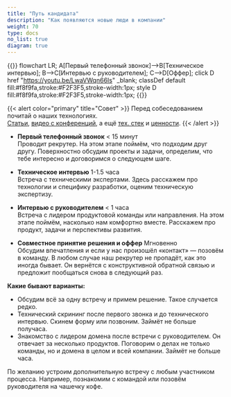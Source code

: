 ```yaml
---
title: "Путь кандидата"
description: "Как появляются новые люди в компании"
weight: 70
type: docs
no_list: true
diagram: true
---
```


{{<diagram>}}
flowchart LR;
  A[Первый телефонный звонок]-->B[Техническое интервью];
  B-->C[Интервью с руководителем];
  C-->D[Оффер];
  click D href "https://youtu.be/LwaVWqn66Is" _blank;
  classDef default fill:#f8f9fa,stroke:#F2F3F5,stroke-width:1px;
  style D fill:#f8f9fa,stroke:#F2F3F5,stroke-width:1px;
{{</diagram>}}

{{< alert color="primary" title="Совет" >}}
Перед собеседованием почитай о наших технологиях. <br />[Cтатьи](https://habr.com/ru/company/leroy_merlin/), [видео с конференций](https://www.youtube.com/channel/UCIqfZ4wqEoC6x6x-zyPCL8g), а ещё [тех. стек](/stack) и [ценности](/values).
{{< /alert >}}

- **Первый телефонный звонок** <span class="text-muted pl-2">< 15 минут</span><br />
Проводит рекрутер. На этом этапе поймём, что подходим друг другу. Поверхностно обсудим проекты и задачи, определим, что тебе интересно и договоримся о следующем шаге. <br />

- **Техническое интервью** <span class="text-muted pl-2">1-1.5 часа</span><br />
Встреча с техническими экспертами. Здесь расскажем про технологии и специфику разработки, оценим техническую экспертизу.<br />

- **Интервью с руководителем** <span class="text-muted pl-2">< 1 часа</span><br />
Встреча с лидером продуктовой команды или направления. На этом этапе поймём, насколько нам комфортно вместе. Расскажем про продукт, задачи и перспективы развития. <br />

- **Совместное принятие решения и оффер** <span class="text-muted pl-2">Мгновенно</span><br />
Обсудим впечатления и если у нас произошёл «контакт» — позовём в команду. В любом случае наш рекрутер не пропадёт, как это иногда бывает. Он вернётся с конструктивной обратной связью и предложит пообщаться снова в следующий раз. 

**Какие бывают варианты:**

- Обсудим всё за одну встречу и примем решение. Такое случается редко.
- Технический скрининг после первого звонка и до технического интервью. Скинем форму или позвоним. Займёт не больше получаса.
- Знакомство с лидером домена после встречи с руководителем. Он отвечает за несколько продуктов. Поговорим о делах не только команды, но и домена в целом и всей компании. Займёт не больше часа.

По желанию устроим дополнительную встречу с любым участником процесса. Например, познакомим с командой или позовём руководителя на чашечку кофе.
